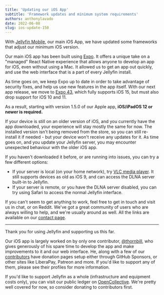 ```yaml
---
title: 'Updating our iOS App'
subtitle: 'Framework updates and minimum system requirements'
authors: anthonylavado
date: 2022-06-08
slug: ios-update-150
---
```


With [Jellyfin Mobile](https://apps.apple.com/us/app/jellyfin-mobile/id1480192618?mt=8), our main iOS App, we have updated some frameworks that adjust our minimum iOS version.

<!--truncate-->

Our main iOS app has been built using [Expo](http://expo.dev). It offers a unique take on a "managed" React Native experience that allows anyone to develop an app for iOS, even without using a Mac. It allowed us to get an app out quickly, and use the web interface that is a part of every Jellyfin install.

As time goes on, we keep Expo up to date in order to take advantage of security fixes, and help us use new features in the app itself. With our next app release, we move to [Expo 43](https://blog.expo.dev/expo-sdk-43-aa9b3c7d5541), which fully supports iOS 15, but must also drop support for iOS 10 and 11.

As a result, starting with version 1.5.0 of our Apple app, **iOS/iPadOS 12 or newer is required.**

If your device is still on an older version of iOS, and you currently have the app downloaded, your experience will stay mostly the same for now. The installed version isn't being removed from the store, so you can still re-install it if needed - but your device won't receive any updates for it. As time goes on, and you update your Jellyfin server, you may encounter unexpected behaviour with the older iOS app.

If you haven't downloaded it before, or are running into issues, you can try a few different options:

- If your server is local (on your home network), try [VLC media player](https://apps.apple.com/ca/app/vlc-media-player/id650377962). It still supports devices as old as iOS 9, and can access the DLNA server built-in to Jellyfin.
- If your server is remote, or you have the DLNA server disabled, you can try using Safari to access the normal Jellyfin interface.

If you can't seem to get anything to work, feel free to get in touch and visit us in chat, or on Reddit. We've got a great community of users who are always willing to help, and we're usually around as well. All the links are available on our [contact page](https://jellyfin.org/contact/).

---

Thank you for using Jellyfin and supporting us this far.

Our iOS app is largely worked on by only one contributor, [@thornbill](https://github.com/thornbill), who gives generously of his spare time to develop the app and make improvements to it and our web interface. He, along with a few of our [contributors](https://github.com/orgs/jellyfin/people) have donation pages setup either through GitHub Sponsors, or other sites like LiberaPay, Patreon and more. If you'd like to support any of them, please see their profiles for more information.

If you'd like to support Jellyfin as a whole (infrastructure and equipment costs only), you can visit our public ledger on [OpenCollective](https://opencollective.com/jellyfin). We're pretty well covered for now, so consider donating to contributors first.
